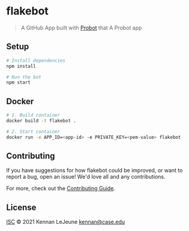 # flakebot

> A GitHub App built with [Probot](https://github.com/probot/probot) that A Probot app

## Setup

```sh
# Install dependencies
npm install

# Run the bot
npm start
```

## Docker

```sh
# 1. Build container
docker build -t flakebot .

# 2. Start container
docker run -e APP_ID=<app-id> -e PRIVATE_KEY=<pem-value> flakebot
```

## Contributing

If you have suggestions for how flakebot could be improved, or want to report a bug, open an issue! We'd love all and any contributions.

For more, check out the [Contributing Guide](CONTRIBUTING.md).

## License

[ISC](LICENSE) © 2021 Kennan LeJeune <kennan@case.edu>
